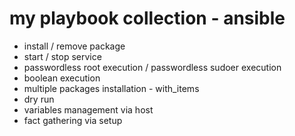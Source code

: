 # my playbook collection - ansible

- install / remove package
- start / stop service
- passwordless root execution / passwordless sudoer execution
- boolean execution
- multiple packages installation - with_items
- dry run
- variables management via host
- fact gathering via setup
